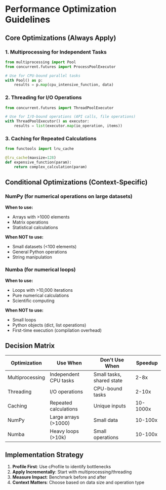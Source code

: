 # Performance Optimization Guidelines

## Core Optimizations (Always Apply)

### 1. Multiprocessing for Independent Tasks

```python
from multiprocessing import Pool
from concurrent.futures import ProcessPoolExecutor

# Use for CPU-bound parallel tasks
with Pool() as p:
    results = p.map(cpu_intensive_function, data)
```

### 2. Threading for I/O Operations

```python
from concurrent.futures import ThreadPoolExecutor

# Use for I/O-bound operations (API calls, file operations)
with ThreadPoolExecutor() as executor:
    results = list(executor.map(io_operation, items))
```

### 3. Caching for Repeated Calculations

```python
from functools import lru_cache

@lru_cache(maxsize=128)
def expensive_function(param):
    return complex_calculation(param)
```

## Conditional Optimizations (Context-Specific)

### NumPy (for numerical operations on large datasets)

**When to use:**

- Arrays with >1000 elements
- Matrix operations
- Statistical calculations

**When NOT to use:**

- Small datasets (<100 elements)
- General Python operations
- String manipulation

### Numba (for numerical loops)

**When to use:**

- Loops with >10,000 iterations
- Pure numerical calculations
- Scientific computing

**When NOT to use:**

- Small loops
- Python objects (dict, list operations)
- First-time execution (compilation overhead)

## Decision Matrix

| Optimization    | Use When              | Don't Use When            | Speedup  |
| --------------- | --------------------- | ------------------------- | -------- |
| Multiprocessing | Independent CPU tasks | Small tasks, shared state | 2-8x     |
| Threading       | I/O operations        | CPU-bound tasks           | 2-10x    |
| Caching         | Repeated calculations | Unique inputs             | 10-1000x |
| NumPy           | Large arrays (>1000)  | Small data                | 10-100x  |
| Numba           | Heavy loops (>10k)    | Small operations          | 10-100x  |

## Implementation Strategy

1. **Profile First**: Use cProfile to identify bottlenecks
2. **Apply Incrementally**: Start with multiprocessing/threading
3. **Measure Impact**: Benchmark before and after
4. **Context Matters**: Choose based on data size and operation type
